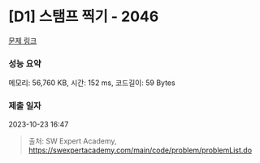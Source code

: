 # [D1] 스탬프 찍기 - 2046 

[문제 링크](https://swexpertacademy.com/main/code/problem/problemDetail.do?contestProbId=AV5QKdT6AyYDFAUq) 

### 성능 요약

메모리: 56,760 KB, 시간: 152 ms, 코드길이: 59 Bytes

### 제출 일자

2023-10-23 16:47



> 출처: SW Expert Academy, https://swexpertacademy.com/main/code/problem/problemList.do